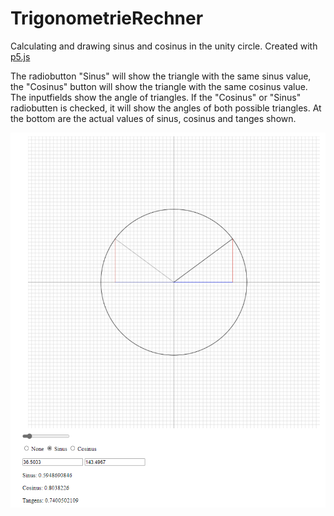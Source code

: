 # TrigonometrieRechner
Calculating and drawing sinus and cosinus in the unity circle. Created with [p5.js](https://github.com/processing/p5.js)

The radiobutton "Sinus" will show the triangle with the same sinus value, the "Cosinus" button will show the triangle with the same cosinus value.
The inputfields show the angle of triangles. If the "Cosinus" or "Sinus" radiobutten is checked, it will show the angles of both possible triangles.
At the bottom are the actual values of sinus, cosinus and tanges shown.

![image](https://github.com/Doeschi/TrigonometrieRechner/blob/master/image.png)

